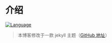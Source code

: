 # 介绍

[![Language](https://img.shields.io/badge/Jekyll-Theme-blue)](https://dubbodev.github.io)


> 本博客修改于一款 jekyll 主题（[GitHub 地址](https://github.com/TMaize/tmaize-blog)）
